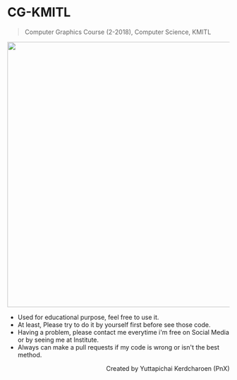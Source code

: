 # CG-KMITL
> Computer Graphics Course (2-2018), Computer Science, KMITL

<div style="text-align:center"><img src="https://github.com/PnXGUiDE/CG-KMITL/blob/master/src/img/CG_Lab1.png?raw=true" width=600px></img></div>

* Used for educational purpose, feel free to use it.
* At least, Please try to do it by yourself first before see those code.
* Having a problem, please contact me everytime i'm free on Social Media or by seeing me at Institute.
* Always can make a pull requests if my code is wrong or isn't the best method.

<div style="text-align:right">Created by Yuttapichai Kerdcharoen (PnX)</div>
